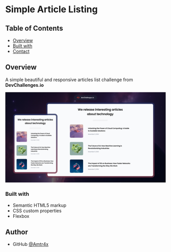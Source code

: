 # Simple Article Listing

## Table of Contents

- [Overview](#overview)
- [Built with](#built-with)
- [Contact](#author)

## Overview

A simple beautiful and responsive articles list challenge from **DevChallenges.io**

![screenshot](./thumbnail.jpg)

### Built with

- Semantic HTML5 markup
- CSS custom properties
- Flexbox

## Author

- GitHub [@Amtr4x](https://github.com/Amtr4x)
